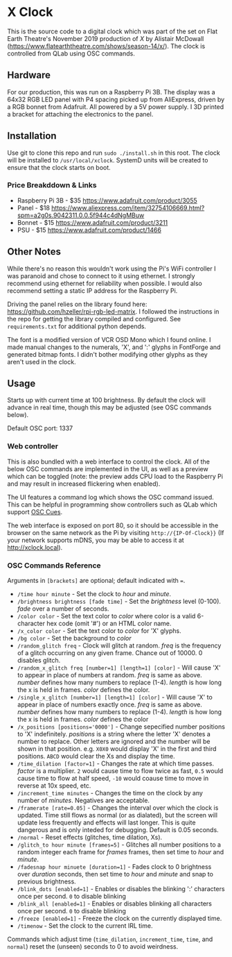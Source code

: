 # X Clock

This is the source code to a digital clock which was part of the set on Flat Earth Theatre's November 2019 production of *X* by Alistair McDowall (https://www.flatearththeatre.com/shows/season-14/x/). The clock is controlled from QLab using OSC commands.

## Hardware
For our production, this was run on a Raspberry Pi 3B. The display was a 64x32 RGB LED panel with P4 spacing picked up from AliExpress, driven by a RGB bonnet from Adafruit. All powered by a 5V power supply. I 3D printed a bracket for attaching the electronics to the panel.

## Installation
Use git to clone this repo and run `sudo ./install.sh` in this root. The clock will be installed to `/usr/local/xclock`. SystemD units will be created to ensure that the clock starts on boot.

### Price Breakddown & Links
* Raspberry Pi 3B - $35 https://www.adafruit.com/product/3055
* Panel - $18 https://www.aliexpress.com/item/32754106669.html?spm=a2g0s.9042311.0.0.5f944c4dNgMBuw
* Bonnet - $15 https://www.adafruit.com/product/3211
* PSU - $15 https://www.adafruit.com/product/1466

## Other Notes
While there's no reason this wouldn't work using the Pi's WiFi controller I was paranoid and chose to connect to it using ethernet. I strongly recommend using ethernet for reliability when possible. I would also recommend setting a static IP address for the Raspberry Pi.

Driving the panel relies on the library found here: https://github.com/hzeller/rpi-rgb-led-matrix. I followed the instructions in the repo for getting the library compiled and configured. See `requirements.txt` for additional python depends.

The font is a modified version of VCR OSD Mono which I found online. I made manual changes to the numerals, 'X', and ':' glyphs in FontForge and generated bitmap fonts. I didn't bother modifying other glyphs as they aren't used in the clock.

## Usage
Starts up with current time at 100 brightness. By default the clock will advance in real time, though this may be adjusted (see OSC commands below).

Default OSC port: 1337

### Web controller
This is also bundled with a web interface to control the clock. All of the below OSC commands are implemented in the UI, as well as a preview which can be toggled (note: the preview adds CPU load to the Raspberry Pi and may result in increased flickering when enabled).

The UI features a command log which shows the OSC command issued. This can be helpful in programming show controllers such as QLab which support [OSC Cues](https://qlab.app/docs/v5/networking/network-cues/).

The web interface is exposed on port 80, so it should be accessible in the browser on the same network as the Pi by visiting `http://{IP-Of-Clock}}` (If your network supports mDNS, you may be able to access it at http://xclock.local).

### OSC Commands Reference

Arguments in `[brackets]` are optional; default indicated with `=`.

* `/time hour minute` - Set the clock to *hour* and *minute*.
* `/brightness brightness [fade time]` - Set the *brightness* level (0-100). *fade* over a number of seconds.
* `/color color` - Set the text color to *color* where color is a valid 6-character hex code (omit '#') or an HTML color name.
* `/x_color color` - Set the text color to *color* for 'X' glyphs.
* `/bg color` - Set the background to *color*
* `/random_glitch freq` - Clock will glitch at random. *freq* is the frequency of a glitch occurring on any given frame. Chance out of 10000. 0 disables glitch.
* `/random_x_glitch freq [number=1] [length=1] [color]` - Will cause 'X' to appear in place of numbers at random. *freq* is same as above. *number* defines how many numbers to replace (1-4). *length* is how long the x is held in frames. *color* defines the color.
* `/single_x_glitch [number=1] [length=1] [color]` - Will cause 'X' to appear in place of numbers exactly once. *freq* is same as above. *number* defines how many numbers to replace (1-4). *length* is how long the x is held in frames. *color* defines the color
* `/x_positions [positions='0000']` - Change sepecified number positions to 'X' indefinitely. *positions* is a string where the letter 'X' denotes a number to replace. Other letters are ignored and the number will be shown in that position. e.g. `X0X0` would display 'X' in the first and third positions. `ABCD` would clear the Xs and display the time.
* `/time_dilation [factor=1]` - Changes the rate at which time passes. *factor* is a multiplier. `2` would cause time to flow twice as fast, `0.5` would cause time to flow at half speed, `-10` would coause time to move in reverse at 10x speed, etc.
* `/increment_time minutes` - Changes the time on the clock by any number of *minutes*. Negatives are acceptable.
* `/framerate [rate=0.05]` - Changes the interval over which the clock is updated. Time still flows as normal (or as dialated), but the screen will update less frequently and effects will last longer. This is quite dangerous and is only inteded for debugging. Default is 0.05 seconds.
* `/normal` - Reset effects (glitches, time dilation, Xs).
* `/glitch_to hour minute [frames=5]` - Glitches all number positions to a random integer each frame for *frames* frames, then set time to *hour* and *minute*.
* `/fadesnap hour minuete [duration=1]` - Fades clock to 0 brightness over *duration* seconds, then set time to *hour* and *minute* and snap to previous brightness.
* `/blink_dots [enabled=1]` - Enables or disables the blinking ':' characters once per second. `0` to disable blinking
* `/blink_all [enabled=1]` - Enables or disables blinking all characters once per second. `0` to disable blinking
* `/freeze [enabled=1]` - Freeze the clock on the currently displayed time.
* `/timenow` - Set the clock to the current IRL time.

Commands which adjust time (`time_dilation`, `increment_time`, `time`, and `normal`) reset the (unseen) seconds to 0 to avoid weirdness.
